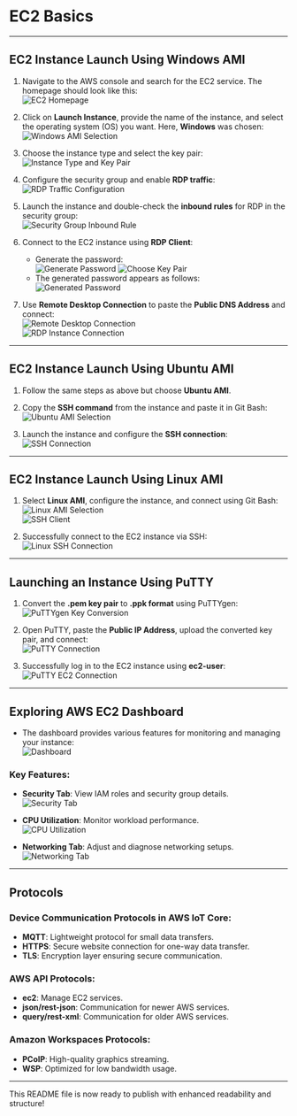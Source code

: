 # **EC2 Basics**

---

## **EC2 Instance Launch Using Windows AMI**

1. Navigate to the AWS console and search for the EC2 service. The homepage should look like this:  
   ![EC2 Homepage](https://github.com/user-attachments/assets/a620307b-59d4-4bb5-9374-c2c376707fa6)

2. Click on **Launch Instance**, provide the name of the instance, and select the operating system (OS) you want. Here, **Windows** was chosen:  
   ![Windows AMI Selection](https://github.com/user-attachments/assets/20258dea-8c92-46c2-8250-223fca0969fb)

3. Choose the instance type and select the key pair:  
   ![Instance Type and Key Pair](https://github.com/user-attachments/assets/cbb896ce-4173-4c24-ba60-0ab43b68d6f1)

4. Configure the security group and enable **RDP traffic**:  
   ![RDP Traffic Configuration](https://github.com/user-attachments/assets/613a0854-2c7a-4106-8695-5eaf96d2bab9)

5. Launch the instance and double-check the **inbound rules** for RDP in the security group:  
   ![Security Group Inbound Rule](https://github.com/user-attachments/assets/493cd70a-7d9d-426d-bc6d-56b76fbd2a09)

6. Connect to the EC2 instance using **RDP Client**:
   - Generate the password:  
     ![Generate Password](https://github.com/user-attachments/assets/edf37582-8ea9-4ff7-bb48-ffd788624bd1)
     ![Choose Key Pair](https://github.com/user-attachments/assets/61f1ba40-67ce-4864-b062-6d911f36d889)
   - The generated password appears as follows:  
     ![Generated Password](https://github.com/user-attachments/assets/7e4a4256-2166-4aee-92b2-600cdebed09f)

7. Use **Remote Desktop Connection** to paste the **Public DNS Address** and connect:  
   ![Remote Desktop Connection](https://github.com/user-attachments/assets/9b1fe7ed-a2e6-4335-bc3e-df4ae559e028)  
   ![RDP Instance Connection](https://github.com/user-attachments/assets/35cd9897-d242-4184-adb9-fca23308e209)

---

## **EC2 Instance Launch Using Ubuntu AMI**

1. Follow the same steps as above but choose **Ubuntu AMI**.
2. Copy the **SSH command** from the instance and paste it in Git Bash:  
   ![Ubuntu AMI Selection](https://github.com/user-attachments/assets/0b34aeb9-fb62-4683-9ba8-2381d1f9dc1e)

3. Launch the instance and configure the **SSH connection**:  
   ![SSH Connection](https://github.com/user-attachments/assets/6bcc3e24-67d6-4aa7-8fa0-b0a1414180b1)

---

## **EC2 Instance Launch Using Linux AMI**

1. Select **Linux AMI**, configure the instance, and connect using Git Bash:  
   ![Linux AMI Selection](https://github.com/user-attachments/assets/4812e130-0513-4c37-a6d6-fbbbe621d4f6)  
   ![SSH Client](https://github.com/user-attachments/assets/1a5adbf7-8608-4fa3-97ed-2f365236a4fd)

2. Successfully connect to the EC2 instance via SSH:  
   ![Linux SSH Connection](https://github.com/user-attachments/assets/b534752b-808b-4fff-9477-a13289c2f6a5)

---

## **Launching an Instance Using PuTTY**

1. Convert the **.pem key pair** to **.ppk format** using PuTTYgen:  
   ![PuTTYgen Key Conversion](https://github.com/user-attachments/assets/c503b4e1-f033-42c4-831e-ca396a33d65c)

2. Open PuTTY, paste the **Public IP Address**, upload the converted key pair, and connect:  
   ![PuTTY Connection](https://github.com/user-attachments/assets/400367af-5214-4174-be06-46e8a479cc7b)

3. Successfully log in to the EC2 instance using **ec2-user**:  
   ![PuTTY EC2 Connection](https://github.com/user-attachments/assets/17202524-92e4-4187-a8b4-06d8ca82faa4)

---

## **Exploring AWS EC2 Dashboard**

- The dashboard provides various features for monitoring and managing your instance:  
  ![Dashboard](https://github.com/user-attachments/assets/5d009f83-3b0a-4718-901f-36a58eafc8e8)

### Key Features:
- **Security Tab**: View IAM roles and security group details.  
  ![Security Tab](https://github.com/user-attachments/assets/14513dfc-abfd-457f-8fcd-b684782c52c2)

- **CPU Utilization**: Monitor workload performance.  
  ![CPU Utilization](https://github.com/user-attachments/assets/e190635c-6db9-4f78-84b4-a754c525c41c)

- **Networking Tab**: Adjust and diagnose networking setups.  
  ![Networking Tab](https://github.com/user-attachments/assets/5412367c-2fc0-4bd5-87dd-34a69aeff300)

---

## **Protocols**

### Device Communication Protocols in AWS IoT Core:
- **MQTT**: Lightweight protocol for small data transfers.
- **HTTPS**: Secure website connection for one-way data transfer.
- **TLS**: Encryption layer ensuring secure communication.

### AWS API Protocols:
- **ec2**: Manage EC2 services.
- **json/rest-json**: Communication for newer AWS services.
- **query/rest-xml**: Communication for older AWS services.

### Amazon Workspaces Protocols:
- **PCoIP**: High-quality graphics streaming.
- **WSP**: Optimized for low bandwidth usage.

---

This README file is now ready to publish with enhanced readability and structure!

